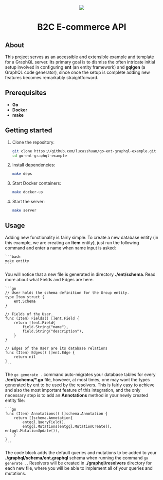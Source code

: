 <div align="center">
   <img src="https://github.com/lucasshuan/lucasshuan/assets/78228526/250d306c-c9d7-4b9a-990a-120a8028e881"><br>
   <h1>B2C E-commerce API</h1>
</div>

## About

This project serves as an accessible and extensible example and template for a GraphQL server. Its primary goal is to dismiss the often intricate initial setup involved in configuring **ent** (an entity framework) and **gqlgen** (a GraphQL code generator), since once the setup is complete adding new features becomes remarkably straightforward.

## Prerequisites

- **Go**
- **Docker**
- **make**

## Getting started

1. Clone the repository:

    ```bash
    git clone https://github.com/lucasshuan/go-ent-graphql-example.git
    cd go-ent-graphql-example
    ```

2. Install dependencies:

    ```bash
    make deps
    ```

3. Start Docker containers:

    ```bash
    make docker-up
    ```

4. Start the server:

    ```bash
    make server
    ```

## Usage

Adding new functionality is fairly simple: To create a new database entity (in this example, we are creating an **Item** entity), just run the following command and enter a name when name input is asked:

    ```bash
    make entity
    ```

You will notice that a new file is generated in directory **./ent/schema**. Read more about what Fields and Edges are here.

    ```go
    // User holds the schema definition for the Group entity.
    type Item struct {
        ent.Schema
    }

    // Fields of the User.
    func (Item) Fields() []ent.Field {
        return []ent.Field{
            field.String("name"),
            field.String("description"),
        }
    }

    // Edges of the User are its database relations
    func (Item) Edges() []ent.Edge {
        return nil
    }
    ```
    
The `go generate .` command auto-migrates your database tables for every **./ent/schema/*.go** file, however, at most times, one may want the types generated by ent to be used by the resolvers. This is fairly easy to achieve and also the most important feature of this integration, and the only necessary step is to add an **Annotations** method in your newly created entity file:

    ```go
    func (Item) Annotations() []schema.Annotation {
        return []schema.Annotation{
            entgql.QueryField(),
            entgql.Mutations(entgql.MutationCreate(), entgql.MutationUpdate()),
        }
    }
    ```

The code block adds the default queries and mutations to be added to your **./graphql/schema/ent.graphql** schema when running the command `go generate .`. Resolvers will be created in **./graphql/resolvers** directory for each new file, where you will be able to implement all of your queries and mutations.